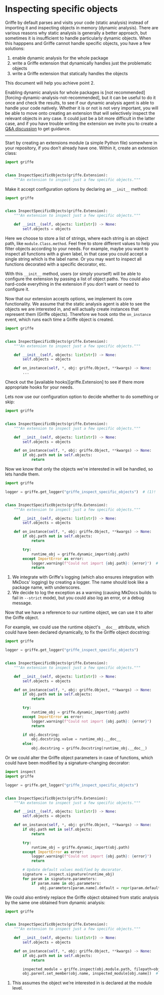 # Inspecting specific objects

Griffe by default parses and visits your code (static analysis) instead of importing it and inspecting objects in memory (dynamic analysis). There are various reasons why static analysis is generally a better approach, but sometimes it is insufficient to handle particularly dynamic objects. When this happpens and Griffe cannot handle specific objects, you have a few solutions:

1. enable dynamic analysis for the whole package
2. write a Griffe extension that dynamically handles just the problematic objects
3. write a Griffe extension that statically handles the objects

This document will help you achieve point 2.

<!-- TODO:
> NOTE: **Try static analysis first?**
> We always recommend to try and handle things statically, so if you're interested, please check out these other documents:
>
> - link to doc
> - link to doc
-->

Enabling dynamic analysis for whole packages is [not recommended][forcing-dynamic-analysis-not-recommended], but it can be useful to do it once and check the results, to see if our dynamic analysis agent is able to handle your code natively. Whether it is or not is not very important, you will be able to move onto creating an extension that will selectively inspect the relevant objects in any case. It could just be a bit more difficult in the latter case, and if you have trouble writing the extension we invite you to create a [Q&A discussion](https://github.com/mkdocstrings/griffe/discussions/categories/q-a) to get guidance.

---

Start by creating an extensions module (a simple Python file) somewhere in your repository, if you don't already have one. Within it, create an extension class:

```python
import griffe


class InspectSpecificObjects(griffe.Extension):
    """An extension to inspect just a few specific objects."""
```

Make it accept configuration options by declaring an `__init__` method:

```python hl_lines="7-8"
import griffe


class InspectSpecificObjects(griffe.Extension):
    """An extension to inspect just a few specific objects."""

    def __init__(self, objects: list[str]) -> None:
        self.objects = objects
```

Here we choose to store a list of strings, where each string is an object path, like `module.Class.method`. Feel free to store different values to help you filter objects according to your needs. For example, maybe you want to inspect all functions with a given label, in that case you could accept a single string which is the label name. Or you may want to inspect all functions decorated with a specific decorator, etc.

With this `__init__` method, users (or simply yourself) will be able to configure the extension by passing a list of object paths. You could also hard-code everything in the extension if you don't want or need to configure it.

Now that our extension accepts options, we implement its core functionality. We assume that the static analysis agent is able to see the objects we are interested in, and will actually create instances that represent them (Griffe objects). Therefore we hook onto the `on_instance` event, which runs each time a Griffe object is created.

```python hl_lines="10-11"
import griffe


class InspectSpecificObjects(griffe.Extension):
    """An extension to inspect just a few specific objects."""

    def __init__(self, objects: list[str]) -> None:
        self.objects = objects

    def on_instance(self, *, obj: griffe.Object, **kwargs) -> None:
        ...
```

Check out the [available hooks][griffe.Extension] to see if there more appropriate hooks for your needs.

Lets now use our configuration option to decide whether to do something or skip:

```python hl_lines="11-12"
import griffe


class InspectSpecificObjects(griffe.Extension):
    """An extension to inspect just a few specific objects."""

    def __init__(self, objects: list[str]) -> None:
        self.objects = objects

    def on_instance(self, *, obj: griffe.Object, **kwargs) -> None:
        if obj.path not in self.objects:
            return
```

Now we know that only the objects we're interested in will be handled, so lets handle them.

```python hl_lines="3 16-20"
import griffe

logger = griffe.get_logger("griffe_inspect_specific_objects")  # (1)!


class InspectSpecificObjects(griffe.Extension):
    """An extension to inspect just a few specific objects."""

    def __init__(self, objects: list[str]) -> None:
        self.objects = objects

    def on_instance(self, *, obj: griffe.Object, **kwargs) -> None:
        if obj.path not in self.objects:
            return

        try:
            runtime_obj = griffe.dynamic_import(obj.path)
        except ImportError as error:
            logger.warning(f"Could not import {obj.path}: {error}")  # (2)!
            return
```

1. We integrate with Griffe's logging (which also ensures integration with MkDocs' logging) by creating a logger. The name should look like a package name, with underscores.
2. We decide to log the exception as a warning (causing MkDocs builds to fail in `--strict` mode), but you could also log an error, or a debug message.

Now that we have a reference to our runtime object, we can use it to alter the Griffe object.

For example, we could use the runtime object's `__doc__` attribute, which could have been declared dynamically, to fix the Griffe object docstring:

```python hl_lines="22-25"
import griffe

logger = griffe.get_logger("griffe_inspect_specific_objects")


class InspectSpecificObjects(griffe.Extension):
    """An extension to inspect just a few specific objects."""

    def __init__(self, objects: list[str]) -> None:
        self.objects = objects

    def on_instance(self, *, obj: griffe.Object, **kwargs) -> None:
        if obj.path not in self.objects:
            return

        try:
            runtime_obj = griffe.dynamic_import(obj.path)
        except ImportError as error:
            logger.warning(f"Could not import {obj.path}: {error}")
            return

        if obj.docstring:
            obj.docstring.value = runtime_obj.__doc__
        else:
            obj.docstring = griffe.Docstring(runtime_obj.__doc__)
```

Or we could alter the Griffe object parameters in case of functions, which could have been modified by a signature-changing decorator:

```python hl_lines="1 23-27"
import inspect
import griffe

logger = griffe.get_logger("griffe_inspect_specific_objects")


class InspectSpecificObjects(griffe.Extension):
    """An extension to inspect just a few specific objects."""

    def __init__(self, objects: list[str]) -> None:
        self.objects = objects

    def on_instance(self, *, obj: griffe.Object, **kwargs) -> None:
        if obj.path not in self.objects:
            return

        try:
            runtime_obj = griffe.dynamic_import(obj.path)
        except ImportError as error:
            logger.warning(f"Could not import {obj.path}: {error}")
            return

        # Update default values modified by decorator.
        signature = inspect.signature(runtime_obj)
        for param in signature.parameters:
            if param.name in obj.parameters:
                obj.parameters[param.name].default = repr(param.default)
```

We could also entirely replace the Griffe object obtained from static analysis by the same one obtained from dynamic analysis:


```python hl_lines="14-25"
import griffe


class InspectSpecificObjects(griffe.Extension):
    """An extension to inspect just a few specific objects."""

    def __init__(self, objects: list[str]) -> None:
        self.objects = objects

    def on_instance(self, *, obj: griffe.Object, **kwargs) -> None:
        if obj.path not in self.objects:
            return

        inspected_module = griffe.inspect(obj.module.path, filepath=obj.filepath)
        obj.parent.set_member(obj.name, inspected_module[obj.name])  # (1)!
```

1. This assumes the object we're interested in is declared at the module level.
